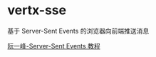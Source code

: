 # vertx-sse

基于 Server-Sent Events 的浏览器向前端推送消息

[阮一峰-Server-Sent Events 教程](https://www.ruanyifeng.com/blog/2017/05/server-sent_events.html)

